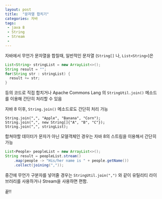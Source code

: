 ```yaml
---
layout: post
title:  "문자열 합치기"
categories: 자바
tags: 
 - java 8
 - String
 - Stream
 - 
---
```


자바에서 무언가 문자열을 합칠때,
일반적인 문자열 (`String[]` 나, `List<String>`)은


```java
List<String> stringList = new ArrayList<>();
String result = "";
for(String str : stringList) {
  result += str;
}
```

등의 코드로 직접 합치거나
Apache Commons Lang 의 `StringUtil.join()` 메소드를 이용해 간단히 처리할 수 있음

자바 8 이후,
`String.join()` 메소드로도 간단히 처리 가능

```
String.join(",", "Apple", "Banana", "Corn");
String.join(",", new String[]{"A", "B", "C"});
String.join(",", stringList);
```


합쳐야할 데이터가 문자가 아닌 모델객체인 경우는 자바 8의 스트림을 이용해서 간단히 가능

```java
List<People> peopleList = new ArrayList<>();
String result = peopleList.stream()
    .map(people -> "His/her name is " + people.getName())
    .collect(joining(","));
```

중간에 무언가 구분자를 넣어줄 경우는 `StringUtil.join(",")` 와 같이 유틸리티 라이브러리를 사용하거나 Stream을 사용하면 편함.

끝!!

